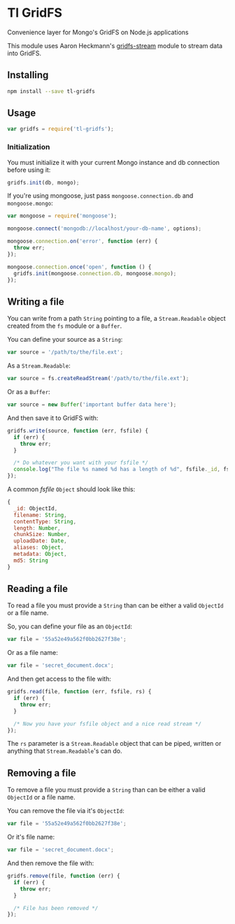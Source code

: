 # Tl GridFS
Convenience layer for Mongo's GridFS on Node.js applications

This module uses Aaron Heckmann's [gridfs-stream](https://github.com/aheckmann/gridfs-stream) module to stream data into GridFS.

## Installing

```sh
npm install --save tl-gridfs
```

## Usage
```js
var gridfs = require('tl-gridfs');
```

### Initialization
You must initialize it with your current Mongo instance and db connection before using it:

```js
gridfs.init(db, mongo);
```

If you're using mongoose, just pass `mongoose.connection.db` and `mongoose.mongo`:

```js
var mongoose = require('mongoose');

mongoose.connect('mongodb://localhost/your-db-name', options);

mongoose.connection.on('error', function (err) {
  throw err;
});

mongoose.connection.once('open', function () {
  gridfs.init(mongoose.connection.db, mongoose.mongo);
});
```

## Writing a file
You can write from a path `String` pointing to a file, a `Stream.Readable` object created from the `fs` module or a `Buffer`.

You can define your source as a `String`:
```js
var source = '/path/to/the/file.ext';
```

As a `Stream.Readable`:
```js
var source = fs.createReadStream('/path/to/the/file.ext');
```

Or as a `Buffer`:
```js
var source = new Buffer('important buffer data here');
```

And then save it to GridFS with:
```js
gridfs.write(source, function (err, fsfile) {
  if (err) {
    throw err;
  }

  /* Do whatever you want with your fsfile */
  console.log("The file %s named %d has a length of %d", fsfile._id, fsfile.filename, fsfile.length);
});
```

A common *fsfile* `Object` should look like this:

```js
{
  _id: ObjectId,
  filename: String,
  contentType: String,
  length: Number,
  chunkSize: Number,
  uploadDate: Date,
  aliases: Object,
  metadata: Object,
  md5: String
}
```

## Reading a file
To read a file you must provide a `String` than can be either a valid `ObjectId` or a file name.

So, you can define your file as an `ObjectId`:
```js
var file = '55a52e49a562f0bb2627f38e';
```

Or as a file name:
```js
var file = 'secret_document.docx';
```

And then get access to the file with:
```js
gridfs.read(file, function (err, fsfile, rs) {
  if (err) {
    throw err;
  }

  /* Now you have your fsfile object and a nice read stream */
});
```

The `rs` parameter is a `Stream.Readable` object that can be piped, written or anything that `Stream.Readable`'s can do.

## Removing a file
To remove a file you must provide a `String` than can be either a valid `ObjectId` or a file name.

You can remove the file via it's `ObjectId`:
```js
var file = '55a52e49a562f0bb2627f38e';
```

Or it's file name:
```js
var file = 'secret_document.docx';
```

And then remove the file with:
```js
gridfs.remove(file, function (err) {
  if (err) {
    throw err;
  }

  /* File has been removed */
});
```
